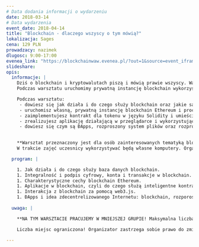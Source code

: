 ```yaml
---
# Data dodania informacji o wydarzeniu
date: 2018-03-14
# Data wydarzenia
event_date: 2018-04-14
title: "Blockchain - dlaczego wszyscy o tym mówią?"
lokalizacja: Sages
cena: 129 PLN
prowadzacy: nazimek
dlugosc: 9:00-17:00
evenea_link: "https://blockchainwaw.evenea.pl/?out=1&source=event_iframe"
slideshare:
opis:
  informacje: |
    Dziś o blockchain i kryptowalutach piszą i mówią prawie wszyscy. Warto dowiedzieć się jak działa ta baza danych i w jakich systemach przydatne może być jej użycie, a do czego się zupełnie nie nadaje.
    Podczas warsztatu uruchomimy prywatną instancję blockchain wykorzystując implementację Ethereum, przygotujemy inteligentny kontrakt oraz aplikację kliencką komunikującą się z blockchain z poziomu przeglądarki. Rozprawimy się też z mitami, które jak łańcuszek krążą o łańcuchu bloków. Do warsztatu wymagany jest komputer z systemem Windows, Linux lub macOS.

    Podczas warsztatu:
     - dowiesz się jak działa i do czego służy blockchain oraz jakie są jego zastosowania
     - uruchomisz własną, prywatną instancję blockchain Ethereum i proces kopania bloków
     - zaimplementujesz kontrakt dla tokenu w języku Solidity i umieścisz go w blockchain
     - zrealizujesz aplikację działającą w przeglądarce i wykorzystującą Twój blockchain jako bazę danych
     - dowiesz się czym są ÐApps, rozproszony system plików oraz rozproszona komunikacja

    
    **Warsztat przeznaczony jest dla osób zainteresowanych tematyką blockchain i znających podstawowe zasady programowania. Nie musisz być programistą na co dzień, aby wziąć w nim udział.**
    W trakcie zajęć uczesnicy wykorzystywać będą własne komputery. Organizator zapewnia serwis kawowy oraz pizzę w porze obiadowej. 

  program: |

    1. Jak działa i do czego służy baza danych blockchain.
    1. Integralność i podpis cyfrowy, konta i transakcje w blockchain.
    1. Charakterystyczne cechy blockchain Ethereum.
    1. Aplikacje w blockchain, czyli do czego służą inteligentne kontrakty.
    1. Interakcja z blockchain za pomocą web3.js.
    1. ÐApps i idea zdecentrelizowanego Internetu: blockchain, rozporoszone systemy plików i rozproszona komunikacja.
  
  uwaga: |

    **NA TYM WARSZTACIE PRACUJEMY W MNIEJSZEJ GRUPIE! Maksymalna liczba uczestników tego wydarzenia to 17 osób. Uczenie się w takiej grupie, zapewni większy komfort pracy każdemu z uczestników.**

    Liczba miejsc ograniczona! Organizator zastrzega sobie prawo do zmiany lokalizacji wydarzenia oraz jego odwołania w przypadku niezgłoszenia się minimalnej liczby uczestników.

---
```

